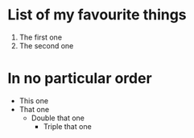 # List of my favourite things 
1. The first one
2. The second one

# In no particular order
* This one
* That one
  * Double that one
    * Triple that one
